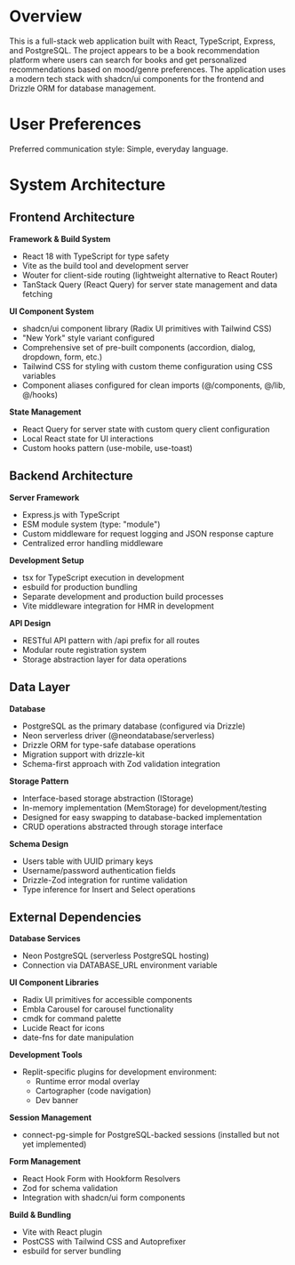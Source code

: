 # Overview

This is a full-stack web application built with React, TypeScript, Express, and PostgreSQL. The project appears to be a book recommendation platform where users can search for books and get personalized recommendations based on mood/genre preferences. The application uses a modern tech stack with shadcn/ui components for the frontend and Drizzle ORM for database management.

# User Preferences

Preferred communication style: Simple, everyday language.

# System Architecture

## Frontend Architecture

**Framework & Build System**
- React 18 with TypeScript for type safety
- Vite as the build tool and development server
- Wouter for client-side routing (lightweight alternative to React Router)
- TanStack Query (React Query) for server state management and data fetching

**UI Component System**
- shadcn/ui component library (Radix UI primitives with Tailwind CSS)
- "New York" style variant configured
- Comprehensive set of pre-built components (accordion, dialog, dropdown, form, etc.)
- Tailwind CSS for styling with custom theme configuration using CSS variables
- Component aliases configured for clean imports (@/components, @/lib, @/hooks)

**State Management**
- React Query for server state with custom query client configuration
- Local React state for UI interactions
- Custom hooks pattern (use-mobile, use-toast)

## Backend Architecture

**Server Framework**
- Express.js with TypeScript
- ESM module system (type: "module")
- Custom middleware for request logging and JSON response capture
- Centralized error handling middleware

**Development Setup**
- tsx for TypeScript execution in development
- esbuild for production bundling
- Separate development and production build processes
- Vite middleware integration for HMR in development

**API Design**
- RESTful API pattern with /api prefix for all routes
- Modular route registration system
- Storage abstraction layer for data operations

## Data Layer

**Database**
- PostgreSQL as the primary database (configured via Drizzle)
- Neon serverless driver (@neondatabase/serverless)
- Drizzle ORM for type-safe database operations
- Migration support with drizzle-kit
- Schema-first approach with Zod validation integration

**Storage Pattern**
- Interface-based storage abstraction (IStorage)
- In-memory implementation (MemStorage) for development/testing
- Designed for easy swapping to database-backed implementation
- CRUD operations abstracted through storage interface

**Schema Design**
- Users table with UUID primary keys
- Username/password authentication fields
- Drizzle-Zod integration for runtime validation
- Type inference for Insert and Select operations

## External Dependencies

**Database Services**
- Neon PostgreSQL (serverless PostgreSQL hosting)
- Connection via DATABASE_URL environment variable

**UI Component Libraries**
- Radix UI primitives for accessible components
- Embla Carousel for carousel functionality
- cmdk for command palette
- Lucide React for icons
- date-fns for date manipulation

**Development Tools**
- Replit-specific plugins for development environment:
  - Runtime error modal overlay
  - Cartographer (code navigation)
  - Dev banner

**Session Management**
- connect-pg-simple for PostgreSQL-backed sessions (installed but not yet implemented)

**Form Management**
- React Hook Form with Hookform Resolvers
- Zod for schema validation
- Integration with shadcn/ui form components

**Build & Bundling**
- Vite with React plugin
- PostCSS with Tailwind CSS and Autoprefixer
- esbuild for server bundling